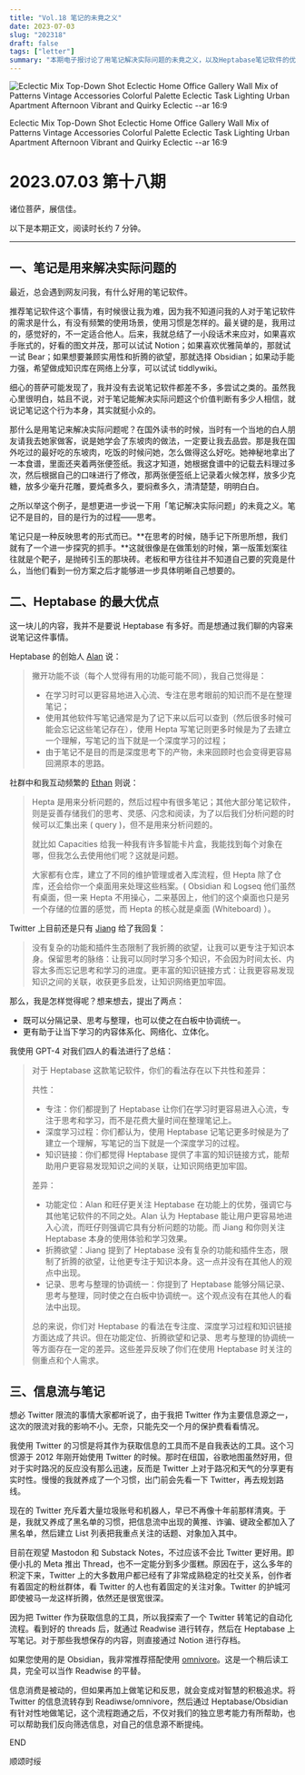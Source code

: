 ```yaml
---
title: "Vol.18 笔记的未竟之义"
date: 2023-07-03
slug: "202318"
draft: false
tags: ["letter"]
summary: "本期电子报讨论了用笔记解决实际问题的未竟之义，以及Heptabase笔记软件的优点，如能够分隔记录、思考与整理，同时使之在白板中协调统一，更有助于让当下学习的内容体系化、网络化、立体化。此外，还探讨了信息流与笔记的关系，以及如何通过将Twitter信息流转存到Readwise/omnivore，然后通过Heptabase/Obsidian有针对性地做笔记，来对智慧进行积极追求。"
---
```


![Eclectic Mix Top-Down Shot Eclectic Home Office Gallery Wall Mix of Patterns Vintage Accessories Colorful Palette Eclectic Task Lighting Urban Apartment Afternoon Vibrant and Quirky Eclectic --ar 16:9](https://hhzz-1300713987.cos.na-siliconvalley.myqcloud.com/2023/07/03/p2i34q.jpeg)

Eclectic Mix Top-Down Shot Eclectic Home Office Gallery Wall Mix of Patterns Vintage Accessories Colorful Palette Eclectic Task Lighting Urban Apartment Afternoon Vibrant and Quirky Eclectic --ar 16:9

# **2023.07.03 第十八期**

诸位菩萨，展信佳。

以下是本期正文，阅读时长约 7 分钟。

---

## **一、笔记是用来解决实际问题的**

最近，总会遇到网友问我，有什么好用的笔记软件。

推荐笔记软件这个事情，有时候很让我为难，因为我不知道问我的人对于笔记软件的需求是什么，有没有频繁的使用场景，使用习惯是怎样的。最关键的是，我用过的，感觉好的，不一定适合他人。后来，我就总结了一小段话术来应对，如果喜欢手账式的，好看的图文并茂，那可以试试 Notion；如果喜欢优雅简单的，那就试一试 Bear；如果想要兼顾实用性和折腾的欲望，那就选择 Obsidian；如果动手能力强，希望做成知识库在网络上分享，可以试试 tiddlywiki。

细心的菩萨可能发现了，我并没有去说笔记软件都差不多，多尝试之类的。虽然我心里很明白，姑且不说，对于笔记能解决实际问题这个价值判断有多少人相信，就说记笔记这个行为本身，其实就挺小众的。

那什么是用笔记来解决实际问题呢？在国外读书的时候，当时有一个当地的白人朋友请我去她家做客，说是她学会了东坡肉的做法，一定要让我去品尝。那是我在国外吃过的最好吃的东坡肉，吃饭的时候问她，怎么做得这么好吃。她神秘地拿出了一本食谱，里面还夹着两张便签纸。我这才知道，她根据食谱中的记载去料理过多次，然后根据自己的口味进行了修改，那两张便签纸上记录着火候怎样，放多少克糖，放多少毫升花雕，要炖煮多久，要焖煮多久，清清楚楚，明明白白。

之所以举这个例子，是想更进一步说一下用「笔记解决实际问题」的未竟之义。笔记不是目的，目的是行为的过程——思考。

笔记只是一种反映思考的形式而已。**在思考的时候，随手记下所思所想，我们就有了一个进一步探究的抓手。**这就很像是在做策划的时候，第一版策划案往往就是个靶子，是抛砖引玉的那块砖。老板和甲方往往并不知道自己要的究竟是什么，当他们看到一份方案之后才能够进一步具体明晰自己想要的。

## **二、Heptabase 的最大优点**

这一块儿的内容，我并不是要说 Heptabase 有多好。而是想通过我们聊的内容来说笔记这件事情。

Heptabase 的创始人 [Alan](https://twitter.com/alanchan_tw) 说：

> 撇开功能不谈（每个人觉得有用的功能可能不同），我自己觉得是：
> 
> - 在学习时可以更容易地进入心流、专注在思考眼前的知识而不是在整理笔记；
> - 使用其他软件写笔记通常是为了记下来以后可以查到（然后很多时候可能会忘记这些笔记存在），使用 Hepta 写笔记则更多时候是为了去建立一个理解，写笔记的当下就是一个深度学习的过程；
> - 由于笔记不是目的而是深度思考下的产物，未来回顾时也会变得更容易回溯原本的思路。

社群中和我互动频繁的 [Ethan](https://twitter.com/ethanchang_) 则说：

> Hepta 是用来分析问题的，然后过程中有很多笔记；其他大部分笔记软件，则是妥善存储我们的思考、灵感、闪念和阅读，为了以后我们分析问题的时候可以汇集出来 ( query )，但不是用来分析问题的。
> 
> 
> 就比如 Capacities 给我一种我有许多智能卡片盒，我能找到每个对象在哪，但我怎么去使用他们呢？这就是问题。
> 
> 大家都有仓库，建立了不同的维护管理或者入库流程，但 Hepta 除了仓库，还会给你一个桌面用来处理这些档案。( Obsidian 和 Logseq 他们虽然有桌面，但一来 Hepta 不用操心，二来基因上，他们的这个桌面也只是另一个存储的位置的感觉，而 Hepta 的核心就是桌面 (Whiteboard) ）。
> 

Twitter 上目前还是只有 [Jiang](https://twitter.com/arui_kisi) 给了我回复：

> 没有复杂的功能和插件生态限制了我折腾的欲望，让我可以更专注于知识本身。保留思考的脉络：让我可以同时学习多个知识，不会因为时间太长、内容太多而忘记思考和学习的进度。更丰富的知识链接方式：让我更容易发现知识之间的关联，收获更多启发，让知识网络更加牢固。
> 

那么，我是怎样觉得呢？想来想去，提出了两点：

- 既可以分隔记录、思考与整理，也可以使之在白板中协调统一。
- 更有助于让当下学习的内容体系化、网络化、立体化。

我使用 GPT-4 对我们四人的看法进行了总结：

> 对于 Heptabase 这款笔记软件，你们的看法存在以下共性和差异：
> 
> 
> 共性：
> 
> - 专注：你们都提到了 Heptabase 让你们在学习时更容易进入心流，专注于思考和学习，而不是花费大量时间在整理笔记上。
> - 深度学习过程：你们都认为，使用 Heptabase 记笔记更多时候是为了建立一个理解，写笔记的当下就是一个深度学习的过程。
> - 知识链接：你们都觉得 Heptabase 提供了丰富的知识链接方式，能帮助用户更容易发现知识之间的关联，让知识网络更加牢固。
> 
> 差异：
> 
> - 功能定位：Alan 和旺仔更关注 Heptabase 在功能上的优势，强调它与其他笔记软件的不同之处。Alan 认为 Heptabase 能让用户更容易地进入心流，而旺仔则强调它具有分析问题的功能。而 Jiang 和你则关注 Heptabase 本身的使用体验和学习效果。
> - 折腾欲望：Jiang 提到了 Heptabase 没有复杂的功能和插件生态，限制了折腾的欲望，让他更专注于知识本身。这一点并没有在其他人的观点中出现。
> - 记录、思考与整理的协调统一：你提到了 Heptabase 能够分隔记录、思考与整理，同时使之在白板中协调统一。这个观点没有在其他人的看法中出现。
> 
> 总的来说，你们对 Heptabase 的看法在专注度、深度学习过程和知识链接方面达成了共识。但在功能定位、折腾欲望和记录、思考与整理的协调统一等方面存在一定的差异。这些差异反映了你们在使用 Heptabase 时关注的侧重点和个人需求。
> 

## **三、信息流与笔记**

想必 Twitter 限流的事情大家都听说了，由于我把 Twitter 作为主要信息源之一，这次的限流对我的影响不小。无奈，只能先交一个月的保护费看看情况。

我使用 Twitter 的习惯是将其作为获取信息的工具而不是自我表达的工具。这个习惯源于 2012 年刚开始使用 Twitter 的时候。那时在纽国，谷歌地图虽然好用，但对于实时路况的反应没有那么迅速，反而是 Twitter 上对于路况和天气的分享更有实时性。慢慢的我就养成了一个习惯，出门前会先看一下 Twitter，再去规划路线。

现在的 Twitter 充斥着大量垃圾账号和机器人，早已不再像十年前那样清爽。于是，我就又养成了黑名单的习惯，把信息流中出现的黄推、诈骗、键政全都加入了黑名单，然后建立 List 列表把我重点关注的话题、对象加入其中。

目前在观望 Mastodon 和 Substack Notes，不过应该不会比 Twitter 更好用。即便小扎的 Meta 推出 Thread，也不一定能分到多少蛋糕。原因在于，这么多年的积淀下来，Twitter 上的大多数用户都已经有了非常成熟稳定的社交关系，创作者有着固定的粉丝群体，看 Twitter 的人也有着固定的关注对象。Twitter 的护城河即使被马一龙这样折腾，依然还是很宽很深。

因为把 Twitter 作为获取信息的工具，所以我探索了一个 Twitter 转笔记的自动化流程。看到好的 threads 后，就通过 Readwise 进行转存，然后在 Heptabase 上写笔记。对于那些我想保存的内容，则直接通过 Notion 进行存档。

如果您使用的是 Obsidian，我非常推荐搭配使用 [omnivore](https://omnivore.app/)。这是一个稍后读工具，完全可以当作 Readwise 的平替。

信息消费是被动的，但如果再加上做笔记和反思，就会变成对智慧的积极追求。将 Twitter 的信息流转存到 Readiwse/omnivore，然后通过 Heptabase/Obsidian 有针对性地做笔记，这个流程跑通之后，不仅对我们的独立思考能力有所帮助，也可以帮助我们反向筛选信息，对自己的信息源不断提纯。

END

顺颂时绥